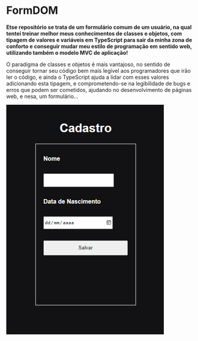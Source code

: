 # FormDOM

**Etse repositório se trata de um formulário comum de um usuário, na qual tentei treinar melhor meus conhecimentos de classes e objetos, com tipagem de valores e variáveis em TypeScript para sair da minha zona de conforto e conseguir mudar meu estilo de programação em sentido web, utilizando também o modelo MVC de aplicação!**

O paradigma de classes e objetos é mais vantajoso, no sentido de conseguir tornar seu código bem mais legível aos programadores que irão ler o código, e ainda o TypeScript ajuda a lidar com esses valores adicionando esta tipagem, e comprometendo-se na legibilidade de bugs e erros que podem ser cometidos, ajudando no desenvolvimento de páginas web, e nesa, um formulário...

<img src="./public/print.png">
